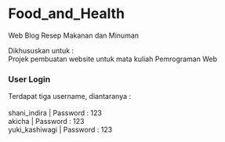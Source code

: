# Food_and_Health

Web Blog Resep Makanan dan Minuman

Dikhususkan untuk : <br />
Projek pembuatan website untuk mata kuliah Pemrograman Web <br />

### User Login
Terdapat tiga username, diantaranya : <br /><br />
shani_indira        |       Password : 123 <br />
akicha              |       Password : 123 <br />
yuki_kashiwagi      |       Password : 123 <br />
